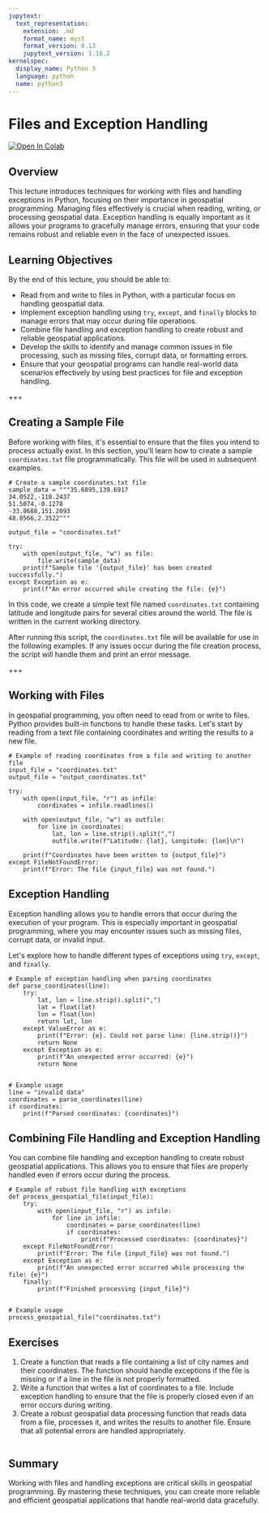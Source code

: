 ```yaml
---
jupytext:
  text_representation:
    extension: .md
    format_name: myst
    format_version: 0.13
    jupytext_version: 1.16.2
kernelspec:
  display_name: Python 3
  language: python
  name: python3
---
```


# Files and Exception Handling

[![Open In Colab](https://colab.research.google.com/assets/colab-badge.svg)](https://colab.research.google.com/github/giswqs/geog-312/blob/main/book/python/07_files.ipynb)

## Overview

This lecture introduces techniques for working with files and handling exceptions in Python, focusing on their importance in geospatial programming. Managing files effectively is crucial when reading, writing, or processing geospatial data. Exception handling is equally important as it allows your programs to gracefully manage errors, ensuring that your code remains robust and reliable even in the face of unexpected issues.

## Learning Objectives

By the end of this lecture, you should be able to:

- Read from and write to files in Python, with a particular focus on handling geospatial data.
- Implement exception handling using `try`, `except`, and `finally` blocks to manage errors that may occur during file operations.
- Combine file handling and exception handling to create robust and reliable geospatial applications.
- Develop the skills to identify and manage common issues in file processing, such as missing files, corrupt data, or formatting errors.
- Ensure that your geospatial programs can handle real-world data scenarios effectively by using best practices for file and exception handling.

+++

## Creating a Sample File

Before working with files, it's essential to ensure that the files you intend to process actually exist. In this section, you'll learn how to create a sample `coordinates.txt` file programmatically. This file will be used in subsequent examples.

```{code-cell} ipython3
# Create a sample coordinates.txt file
sample_data = """35.6895,139.6917
34.0522,-118.2437
51.5074,-0.1278
-33.8688,151.2093
48.8566,2.3522"""

output_file = "coordinates.txt"

try:
    with open(output_file, "w") as file:
        file.write(sample_data)
    print(f"Sample file '{output_file}' has been created successfully.")
except Exception as e:
    print(f"An error occurred while creating the file: {e}")
```

In this code, we create a simple text file named `coordinates.txt` containing latitude and longitude pairs for several cities around the world. The file is written in the current working directory.

After running this script, the `coordinates.txt` file will be available for use in the following examples. If any issues occur during the file creation process, the script will handle them and print an error message.

+++

## Working with Files

In geospatial programming, you often need to read from or write to files. Python provides built-in functions to handle these tasks. Let's start by reading from a text file containing coordinates and writing the results to a new file.

```{code-cell} ipython3
# Example of reading coordinates from a file and writing to another file
input_file = "coordinates.txt"
output_file = "output_coordinates.txt"

try:
    with open(input_file, "r") as infile:
        coordinates = infile.readlines()

    with open(output_file, "w") as outfile:
        for line in coordinates:
            lat, lon = line.strip().split(",")
            outfile.write(f"Latitude: {lat}, Longitude: {lon}\n")

    print(f"Coordinates have been written to {output_file}")
except FileNotFoundError:
    print(f"Error: The file {input_file} was not found.")
```

## Exception Handling

Exception handling allows you to handle errors that occur during the execution of your program. This is especially important in geospatial programming, where you may encounter issues such as missing files, corrupt data, or invalid input.

Let's explore how to handle different types of exceptions using `try`, `except`, and `finally`.

```{code-cell} ipython3
# Example of exception handling when parsing coordinates
def parse_coordinates(line):
    try:
        lat, lon = line.strip().split(",")
        lat = float(lat)
        lon = float(lon)
        return lat, lon
    except ValueError as e:
        print(f"Error: {e}. Could not parse line: {line.strip()}")
        return None
    except Exception as e:
        print(f"An unexpected error occurred: {e}")
        return None


# Example usage
line = "invalid data"
coordinates = parse_coordinates(line)
if coordinates:
    print(f"Parsed coordinates: {coordinates}")
```

## Combining File Handling and Exception Handling

You can combine file handling and exception handling to create robust geospatial applications. This allows you to ensure that files are properly handled even if errors occur during the process.

```{code-cell} ipython3
# Example of robust file handling with exceptions
def process_geospatial_file(input_file):
    try:
        with open(input_file, "r") as infile:
            for line in infile:
                coordinates = parse_coordinates(line)
                if coordinates:
                    print(f"Processed coordinates: {coordinates}")
    except FileNotFoundError:
        print(f"Error: The file {input_file} was not found.")
    except Exception as e:
        print(f"An unexpected error occurred while processing the file: {e}")
    finally:
        print(f"Finished processing {input_file}")


# Example usage
process_geospatial_file("coordinates.txt")
```

## Exercises

1. Create a function that reads a file containing a list of city names and their coordinates. The function should handle exceptions if the file is missing or if a line in the file is not properly formatted.
2. Write a function that writes a list of coordinates to a file. Include exception handling to ensure that the file is properly closed even if an error occurs during writing.
3. Create a robust geospatial data processing function that reads data from a file, processes it, and writes the results to another file. Ensure that all potential errors are handled appropriately.

```{code-cell} ipython3

```

## Summary

Working with files and handling exceptions are critical skills in geospatial programming. By mastering these techniques, you can create more reliable and efficient geospatial applications that handle real-world data gracefully.
